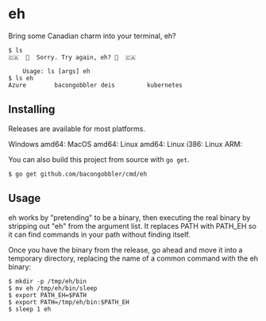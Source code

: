 # eh

Bring some Canadian charm into your terminal, eh?

```
$ ls
🇨🇦  🍁  Sorry. Try again, eh? 🍁  🇨🇦

	Usage: ls [args] eh
$ ls eh
Azure        bacongobbler deis         kubernetes
```

## Installing

Releases are available for most platforms.

Windows amd64:
MacOS amd64:
Linux amd64:
Linux i386:
Linux ARM:

You can also build this project from source with `go get`.

```
$ go get github.com/bacongobbler/cmd/eh
```

## Usage

eh works by "pretending" to be a binary, then executing the real binary by stripping out "eh" from the argument list. It replaces PATH with PATH_EH so it can find commands in your path without finding itself.

Once you have the binary from the release, go ahead and move it into a temporary directory, replacing the name of a common command with the eh binary:

```
$ mkdir -p /tmp/eh/bin
$ mv eh /tmp/eh/bin/sleep
$ export PATH_EH=$PATH
$ export PATH=/tmp/eh/bin:$PATH_EH
$ sleep 1 eh
```
